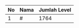 | No | Nama            | Jumlah Level |
|----|-----------------|--------------|
| 1  | #    |    1764        |
